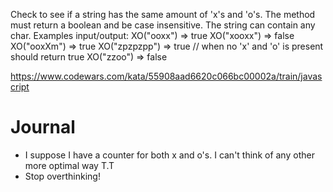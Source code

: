 Check to see if a string has the same amount of 'x's and 'o's. The method must return a boolean and be case insensitive. The string can contain any char.
Examples input/output:
XO("ooxx") => true
XO("xooxx") => false
XO("ooxXm") => true
XO("zpzpzpp") => true // when no 'x' and 'o' is present should return true
XO("zzoo") => false


https://www.codewars.com/kata/55908aad6620c066bc00002a/train/javascript

# Journal
- I suppose I have a counter for both x and o's. I can't think of any other more optimal way T.T 
- Stop overthinking!
